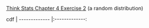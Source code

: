 [Think Stats Chapter 4 Exercise 2](http://greenteapress.com/thinkstats2/html/thinkstats2005.html#toc41) (a random distribution)

cdf
| ------------- |:-------------:
